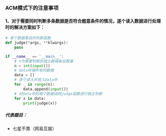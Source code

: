 ### ACM模式下的注意事项
#### 1、对于需要同时判断多条数据是否符合题意条件的情况，逐个读入数据进行处理时的解决方案如下：
```python
# 单个数据条目的判断函数
def judge(*args, **klwargs):
    pass

if __name__ == '__main__':
    # n为需要判断的独立数据条目数量
    n = int(input())
    # data存储所有的数据
    data = []
    # 逐个读入并放入data中
    for _ in range(n):
        data.append(input())
    # 对data中的每个数据调用judge函数进行独立判断
    for x in data:
        print(judge(x))
```
##### 代表题目：
- 七星不靠（网易互娱）